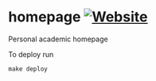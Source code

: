 # homepage [![Website](https://img.shields.io/website?label=status&up_message=online&url=https%3A%2F%2Fresearch.aurelienooms.be)](https://research.aurelienooms.be)

Personal academic homepage

To deploy run

    make deploy

